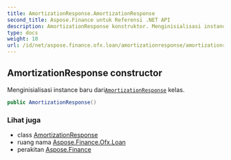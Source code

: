 ```yaml
---
title: AmortizationResponse.AmortizationResponse
second_title: Aspose.Finance untuk Referensi .NET API
description: AmortizationResponse konstruktor. Menginisialisasi instance baru dariAmortizationResponse kelas.
type: docs
weight: 10
url: /id/net/aspose.finance.ofx.loan/amortizationresponse/amortizationresponse/
---
```

## AmortizationResponse constructor

Menginisialisasi instance baru dari[`AmortizationResponse`](../) kelas.

```csharp
public AmortizationResponse()
```

### Lihat juga

* class [AmortizationResponse](../)
* ruang nama [Aspose.Finance.Ofx.Loan](../../amortizationresponse/)
* perakitan [Aspose.Finance](../../../)


